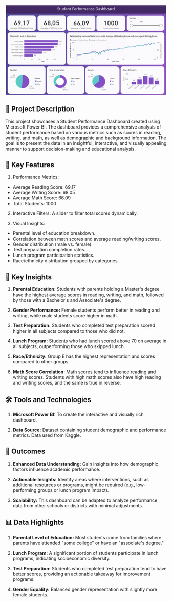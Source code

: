 <div align="center">
  <img src="demo_image.png" alt="Project Logo" width="500">
</div>

## 📄 Project Description

<p>This project showcases a Student Performance Dashboard created using Microsoft Power BI. The dashboard provides a comprehensive analysis of student performance based on various metrics such as scores in reading, writing, and math, as well as demographic and background information. The goal is to present the data in an insightful, interactive, and visually appealing manner to support decision-making and educational analysis.</p>

## 🚀 Key Features

1. Performance Metrics:

- Average Reading Score: 69.17
- Average Writing Score: 68.05
- Average Math Score: 66.09
- Total Students: 1000

2. Interactive Filters: A slider to filter total scores dynamically.

3. Visual Insights:

- Parental level of education breakdown.
- Correlation between math scores and average reading/writing scores.
- Gender distribution (male vs. female).
- Test preparation completion rates.
- Lunch program participation statistics.
- Race/ethnicity distribution grouped by categories.

## 🔑 Key Insights

1. **Parental Education:** Students with parents holding a Master's degree have the highest average scores in reading, writing, and math, followed by those with a Bachelor's and Associate's degree.

2.  **Gender Performance:** Female students perform better in reading and writing, while male students score higher in math.

3. **Test Preparation:** Students who completed test preparation scored higher in all subjects compared to those who did not.

4. **Lunch Program:** Students who had lunch scored above 70 on average in all subjects, outperforming those who skipped lunch.

5. **Race/Ethnicity:** Group E has the highest representation and scores compared to other groups.

6. **Math Score Correlation:** Math scores tend to influence reading and writing scores. Students with high math scores also have high reading and writing scores, and the same is true in reverse.

## 🛠 Tools and Technologies

1. **Microsoft Power BI:** To create the interactive and visually rich dashboard.

2. **Data Source:** Dataset containing student demographic and performance metrics. Data used from Kaggle.

## 🎯 Outcomes

1. **Enhanced Data Understanding:** Gain insights into how demographic factors influence academic performance.

2. **Actionable Insights:** Identify areas where interventions, such as additional resources or programs, might be required (e.g., low-performing groups or lunch program impact).

3. **Scalability:** This dashboard can be adapted to analyze performance data from other schools or districts with minimal adjustments.

## 📊 Data Highlights

1. **Parental Level of Education:** Most students come from families where parents have attended "some college" or have an "associate's degree."

2. **Lunch Program:** A significant portion of students participate in lunch programs, indicating socioeconomic diversity.

3. **Test Preparation:** Students who completed test preparation tend to have better scores, providing an actionable takeaway for improvement programs.

4. **Gender Equality:** Balanced gender representation with slightly more female students.


